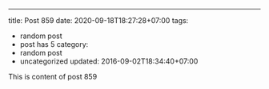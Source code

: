 ---
title: Post 859
date: 2020-09-18T18:27:28+07:00
tags:
  - random post
  - post has 5
category:
  - random post
  - uncategorized
updated: 2016-09-02T18:34:40+07:00

This is content of post 859